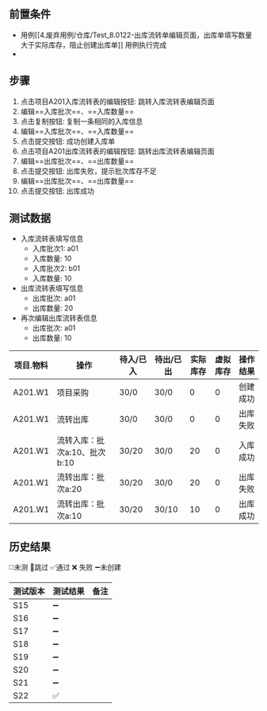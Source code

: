 
## 前置条件

- 用例[[4.废弃用例/仓库/Test_8.0122-出库流转单编辑页面，出库单填写数量大于实际库存，阻止创建出库单]] 用例执行完成
- 

## 步骤

1. 点击项目A201入库流转表的编辑按钮: 跳转入库流转表编辑页面
2. 编辑==入库批次==、==入库数量== 
3. 点击复制按钮: 复制一条相同的入库信息
4. 编辑==入库批次==、==入库数量== 
5. 点击提交按钮: 成功创建入库单
6. 点击项目A201出库流转表的编辑按钮: 跳转出库流转表编辑页面
7. 编辑==出库批次==、==出库数量== 
8. 点击提交按钮: 出库失败，提示批次库存不足
9. 编辑==出库批次==、==出库数量== 
10. 点击提交按钮: 出库成功

## 测试数据

- 入库流转表填写信息
	- 入库批次1: a01
	- 入库数量: 10
	- 入库批次2: b01
	- 入库数量: 10
- 出库流转表填写信息
	- 出库批次: a01
	- 出库数量: 20
- 再次编辑出库流转表信息
	- 出库批次: a01
	- 出库数量: 10

| 项目.物料 | 操作 | 待入/已入 | 待出/已出 | 实际库存 | 虚拟库存 | 操作结果 |
| ---- | ---- | ---- | ---- | ---- | ---- | ---- |
| A201.W1 | 项目采购 | 30/0 | 30/0 | 0 | 0 | 创建成功 |
| A201.W1 | 流转出库 | 30/0 | 30/0 | 0 | 0 | 出库失败 |
| A201.W1 | 流转入库：批次a:10、批次b:10 | 30/20 | 30/0 | 20 | 0 | 入库成功 |
| A201.W1 | 流转出库：批次a:20 | 30/20 | 30/0 | 20 | 0 | 出库失败 |
| A201.W1 | 流转出库：批次a:10 | 30/20 | 30/10 | 10 | 0 | 出库成功 |

## 历史结果
 ◻️未测    🚫跳过     ✅通过    ❌ 失败    ➖未创建
  
| 测试版本 | 测试结果 | 备注 |
| ---- | ---- | ---- |
| S15 | ➖ |  |
| S16 | ➖ |  |
| S17 | ➖ |  |
| S18 | ➖ |  |
| S19 | ➖ |  |
| S20 | ➖ |  |
| S21 | ➖ |  |
| S22 | ✅ |  |
